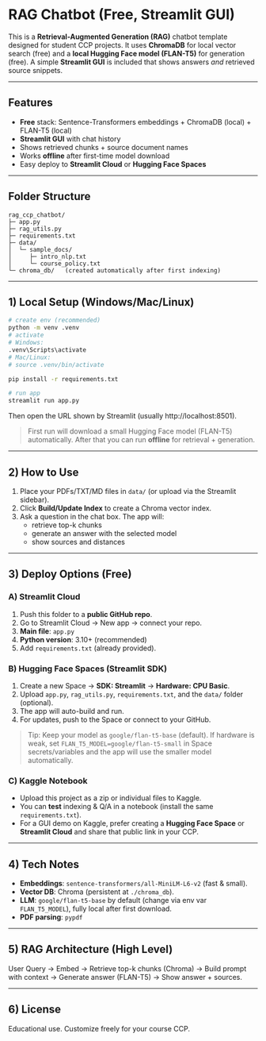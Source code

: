 # RAG Chatbot (Free, Streamlit GUI)

This is a **Retrieval-Augmented Generation (RAG)** chatbot template designed for student CCP projects.
It uses **ChromaDB** for local vector search (free) and a **local Hugging Face model (FLAN-T5)** for generation (free).
A simple **Streamlit GUI** is included that shows answers *and* retrieved source snippets.

---

## Features
- **Free** stack: Sentence-Transformers embeddings + ChromaDB (local) + FLAN-T5 (local)
- **Streamlit GUI** with chat history
- Shows retrieved chunks + source document names
- Works **offline** after first-time model download
- Easy deploy to **Streamlit Cloud** or **Hugging Face Spaces**

---

## Folder Structure
```
rag_ccp_chatbot/
├─ app.py
├─ rag_utils.py
├─ requirements.txt
├─ data/
│  └─ sample_docs/
│     ├─ intro_nlp.txt
│     └─ course_policy.txt
└─ chroma_db/   (created automatically after first indexing)
```

---

## 1) Local Setup (Windows/Mac/Linux)

```bash
# create env (recommended)
python -m venv .venv
# activate
# Windows:
.venv\Scripts\activate
# Mac/Linux:
# source .venv/bin/activate

pip install -r requirements.txt

# run app
streamlit run app.py
```

Then open the URL shown by Streamlit (usually http://localhost:8501).

> First run will download a small Hugging Face model (FLAN-T5) automatically.
> After that you can run **offline** for retrieval + generation.

---

## 2) How to Use
1. Place your PDFs/TXT/MD files in `data/` (or upload via the Streamlit sidebar).
2. Click **Build/Update Index** to create a Chroma vector index.
3. Ask a question in the chat box. The app will:
   - retrieve top-k chunks
   - generate an answer with the selected model
   - show sources and distances

---

## 3) Deploy Options (Free)

### A) Streamlit Cloud
1. Push this folder to a **public GitHub repo**.
2. Go to Streamlit Cloud → New app → connect your repo.
3. **Main file**: `app.py`
4. **Python version**: 3.10+ (recommended)
5. Add `requirements.txt` (already provided).

### B) Hugging Face Spaces (Streamlit SDK)
1. Create a new Space → **SDK: Streamlit** → **Hardware: CPU Basic**.
2. Upload `app.py`, `rag_utils.py`, `requirements.txt`, and the `data/` folder (optional).
3. The app will auto-build and run.
4. For updates, push to the Space or connect to your GitHub.

> Tip: Keep your model as `google/flan-t5-base` (default). If hardware is weak, set `FLAN_T5_MODEL=google/flan-t5-small` in Space secrets/variables and the app will use the smaller model automatically.

### C) Kaggle Notebook
- Upload this project as a zip or individual files to Kaggle.
- You can **test** indexing & Q/A in a notebook (install the same `requirements.txt`).
- For a GUI demo on Kaggle, prefer creating a **Hugging Face Space** or **Streamlit Cloud** and share that public link in your CCP.

---

## 4) Tech Notes
- **Embeddings**: `sentence-transformers/all-MiniLM-L6-v2` (fast & small).
- **Vector DB**: Chroma (persistent at `./chroma_db`).
- **LLM**: `google/flan-t5-base` by default (change via env var `FLAN_T5_MODEL`), fully local after first download.
- **PDF parsing**: `pypdf`

---

## 5) RAG Architecture (High Level)
User Query → Embed → Retrieve top-k chunks (Chroma) →
Build prompt with context → Generate answer (FLAN-T5) →
Show answer + sources.

---

## 6) License
Educational use. Customize freely for your course CCP.
